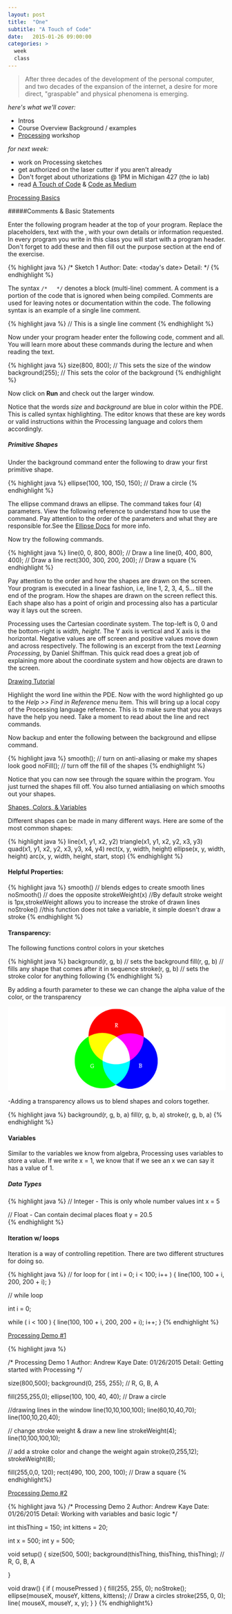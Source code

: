 ```yaml
---
layout: post
title:  "One"
subtitle: "A Touch of Code"
date:   2015-01-26 09:00:00
categories: >
  week
  class
---
```

> After three decades of the development of the personal computer, and two decades of the expansion of the internet, a desire for more direct, "graspable" and physical phenomena is emerging.

*here's what we'll cover:*

- Intros
- Course Overview
  Background / examples
- [Processing](http://processing.org) workshop

*for next week:*

- work on Processing sketches
- get authorized on the laser cutter if you aren't already
- Don't forget about uthorizations @ 1PM in Michigan 427 (the io lab)
- read [A Touch of Code](/assets/PDFs/touch_of_code.pdf) & [Code as Medium](/assets/PDFs/villareal_code_as_medium.pdf)

<div class="expander">
  <a href="javascript:void(0)" id="js-expander-trigger" class="expander-trigger expander-hidden demo">Processing Basics</a>
  <div id="js-expander-content" class="expander-content" markdown="1">

  #####Comments & Basic Statements

  Enter the following program header at the top of your program. Replace the
  placeholders, text with the <context>, with your own details or information requested.
  In every program you write in this class you will start with a program header.
  Don't forget to add these and then fill out the purpose section at the end of the exercise.

  {% highlight java %}
  /*
  Sketch 1
  Author: <first name> <last name>
  Date: <today's date>
  Detail: <short paragraph explaining your sketch>
  */
  {% endhighlight %}

  The syntax `/*   */` denotes a block (multi-line) comment. A comment is a
  portion of the code that is ignored when being compiled. Comments are used for
  leaving notes or documentation within the code. The following syntax is an
  example of a single line comment.

  {% highlight java %}
  // This is a single line comment
  {% endhighlight %}

  Now under your program header enter the following code, comment and all. You
  will learn more about these commands during the lecture and when reading the text.

  {% highlight java %}
  size(800, 800); // This sets the size of the window
  background(255);  // This sets the color of the background
  {% endhighlight %}

  Now click on **Run** and check out the larger window.

  Notice that the words *size* and *background* are blue in color within the PDE.
  This is called syntax highlighting. The editor knows that these are key words or
  valid instructions within the Processing language and colors them accordingly.

  ##### Primitive Shapes
  Under the background command enter the following to draw your first primitive shape.

  {% highlight java %}
  ellipse(100, 100, 150, 150);  // Draw a circle
  {% endhighlight %}

  The ellipse command draws an ellipse. The command takes four (4) parameters.
  View the following reference to understand how to use the command. Pay attention to
  the order of the parameters and what they are responsible for.See the [Ellipse Docs](http://processing.org/reference/ellipse_.html)
  for more info.

  Now try the following commands.

  {% highlight java %}
  line(0, 0, 800, 800); // Draw a line
  line(0, 400, 800, 400); // Draw a line
  rect(300, 300, 200, 200); // Draw a square
  {% endhighlight %}

  Pay attention to the order and how the shapes are drawn on the screen. Your
  program is executed in a linear fashion, i.e, line 1, 2, 3, 4, 5... till the end
  of the program. How the shapes are drawn on the screen reflect this. Each shape
  also has a point of origin and processing also has a particular way it lays out the screen.

  Processing uses the Cartesian coordinate system.  The top-left is 0, 0 and the
  bottom-right is *width*, *height*.  The Y axis is vertical and X axis is the horizontal.
  Negative values are off screen and positive values move down and across respectively.
  The following is an excerpt from the text *Learning Processing*, by Daniel Shiffman.
  This quick read does a great job of explaining more about the coordinate system and
  how objects are drawn to the screen.

  [Drawing Tutorial](http://processing.org/tutorials/drawing/)

  Highlight the word line within the PDE. Now with the word highlighted go up to
  the *Help >> Find in Reference* menu item. This will bring up a local copy of the
  Processing language reference. This is to make sure that you always have the help
  you need. Take a moment to read about the line and rect commands.

  Now backup and enter the following between the background and ellipse command.

  {% highlight java %}
  smooth();  // turn on anti-aliasing or make my shapes look good
  noFill();  // turn off the fill of the shapes
  {% endhighlight %}

  Notice that you can now see through the square within the program. You just
  turned the shapes fill off. You also turned antialiasing on which smooths out your shapes.


  </div>
</div>

<div class="expander">
  <a href="javascript:void(0)" id="js-expander-trigger-2" class="expander-trigger expander-hidden demo">Shapes, Colors, & Variables</a>
  <div id="js-expander-content-2" class="expander-content" markdown="1">

  Different shapes can be made in many different ways. Here are some of the most common shapes:

  {% highlight java %}
  line(x1, y1, x2, y2)
  triangle(x1, y1, x2, y2, x3, y3)
  quad(x1, y1, x2, y2, x3, y3, x4, y4)
  rect(x, y, width, height)
  ellipse(x, y, width, height)
  arc(x, y, width, height, start, stop)
  {% endhighlight %}

  #### Helpful Properties:

  {% highlight java %}
  smooth() // blends edges to create smooth lines
  noSmooth() // does the opposite
  strokeWeight(x) //By default stroke weight is 1px,strokeWeight allows you to increase the stroke of drawn lines
  noStroke() //this function does not take a variable, it simple doesn't draw a stroke
  {% endhighlight %}

  #### Transparency:

  The following functions control colors in your sketches

  {% highlight java %}
  background(r, g, b) // sets the background
  fill(r, g, b) // fills any shape that comes after it in sequence
  stroke(r, g, b) // sets the stroke color for anything following
  {% endhighlight %}

  By adding a fourth parameter to these we can change the alpha value of the color, or the transparency

  ![RGBA](/assets/rgb.jpg)


  -Adding a transparency allows us to blend shapes and colors together.

  {% highlight java %}
  background(r, g, b, a)
  fill(r, g, b, a)
  stroke(r, g, b, a)
  {% endhighlight %}

  #### Variables

  Similar to the variables we know from algebra, Processing uses variables to store a value.
  If we write x = 1, we know that if we see an x we can say it has a value of 1.

  ##### Data Types

  {% highlight java %}
  // Integer - This is only whole number values
  int x = 5

  // Float - Can contain decimal places
  float y = 20.5  
  {% endhighlight %}

  #### Iteration w/ loops

  Iteration is a way of controlling repetition. There are two different structures for doing so.

  {% highlight java %}
  // for loop
  for ( int i = 0; i < 100; i++ ) {
    line(100, 100 + i, 200, 200 + i);
  }

  // while loop

  int i = 0;

  while ( i < 100 ) {
    line(100, 100 + i, 200, 200 + i);
    i++;
  }
  {% endhighlight %}

  </div>
</div>

<div class="expander">
  <a href="javascript:void(0)" id="js-expander-trigger-3" class="expander-trigger expander-hidden demo">Processing Demo #1</a>
  <div id="js-expander-content-3" class="expander-content" markdown="1">

  {% highlight java %}

  /*
  Processing Demo 1
  Author: Andrew Kaye
  Date: 01/26/2015
  Detail: Getting started with Processing
  */

  size(800,500);
  background(0, 255, 255); // R, G, B, A

  fill(255,255,0);
  ellipse(100, 100, 40, 40);  // Draw a circle

  //drawing lines in the window
  line(10,10,100,100);
  line(60,10,40,70);
  line(100,10,20,40);

  // change stroke weight & draw a new line
  strokeWeight(4);
  line(10,100,100,10);

  // add a stroke color and change the weight again
  stroke(0,255,12);
  strokeWeight(8);

  fill(255,0,0, 120);
  rect(490, 100, 200, 100); // Draw a square
  {% endhighlight%}
  </div>
</div>

<div class="expander">
  <a href="javascript:void(0)" id="js-expander-trigger-4" class="expander-trigger expander-hidden demo">Processing Demo #2</a>
  <div id="js-expander-content-4" class="expander-content" markdown="1">

  {% highlight java %}
  /*
  Processing Demo 2
  Author: Andrew Kaye
  Date: 01/26/2015
  Detail: Working with variables and basic logic
  */

  int thisThing = 150;
  int kittens = 20;

  int x = 500;
  int y = 500;

  void setup() {
    size(500, 500);
    background(thisThing, thisThing, thisThing); // R, G, B, A

  }

  void draw() {
    if ( mousePressed ) {
      fill(255, 255, 0);
      noStroke();
      ellipse(mouseX, mouseY, kittens, kittens);  // Draw a circles
      stroke(255, 0, 0);
      line( mouseX, mouseY, x, y);
    }
  }
  {% endhighlight%}
  </div>
</div>
